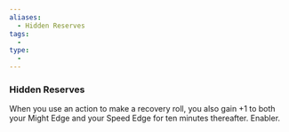 ```yaml
---
aliases:
  - Hidden Reserves
tags:
  - 
type:
  - 
---
```

### Hidden Reserves

When you use an action to make a recovery roll, you also gain +1 to both your Might Edge and your Speed Edge for ten minutes thereafter. Enabler.